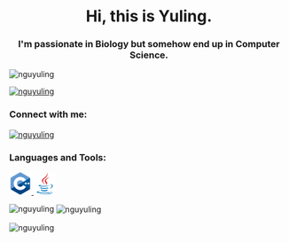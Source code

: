 <h1 align="center">Hi, this is Yuling.</h1>
<h3 align="center">I'm passionate in Biology but somehow end up in Computer Science.</h3>

<p align="left"> <img src="https://komarev.com/ghpvc/?username=nguyuling&label=Profile%20views&color=0e75b6&style=flat" alt="nguyuling" /> </p>

<p align="left"> <a href="https://twitter.com/nguyuling" target="blank"><img src="https://img.shields.io/twitter/follow/nguyuling?logo=twitter&style=for-the-badge" alt="nguyuling" /></a> </p>

<h3 align="left">Connect with me:</h3>
<p align="left">
<a href="https://twitter.com/nguyuling" target="blank"><img align="center" src="https://raw.githubusercontent.com/rahuldkjain/github-profile-readme-generator/master/src/images/icons/Social/twitter.svg" alt="nguyuling" height="30" width="40" /></a>
</p>

<h3 align="left">Languages and Tools:</h3>
<p align="left"> <a href="https://www.w3schools.com/cpp/" target="_blank" rel="noreferrer"> <img src="https://raw.githubusercontent.com/devicons/devicon/master/icons/cplusplus/cplusplus-original.svg" alt="cplusplus" width="40" height="40"/> </a> <a href="https://www.java.com" target="_blank" rel="noreferrer"> <img src="https://raw.githubusercontent.com/devicons/devicon/master/icons/java/java-original.svg" alt="java" width="40" height="40"/> </a> </p>

<p><img align="left" src="https://github-readme-stats.vercel.app/api/top-langs?username=nguyuling&show_icons=true&locale=en&layout=compact" alt="nguyuling" /></p>

<p>&nbsp;<img align="center" src="https://github-readme-stats.vercel.app/api?username=nguyuling&show_icons=true&locale=en" alt="nguyuling" /></p>

<p><img align="center" src="https://github-readme-streak-stats.herokuapp.com/?user=nguyuling&" alt="nguyuling" /></p>
